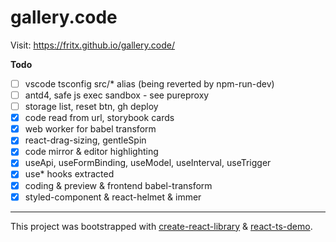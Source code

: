 # gallery.code

Visit: https://fritx.github.io/gallery.code/

**Todo**

- [ ] vscode tsconfig src/\* alias (being reverted by npm-run-dev)
- [ ] antd4, safe js exec sandbox - see pureproxy
- [ ] storage list, reset btn, gh deploy
- [x] code read from url, storybook cards
- [x] web worker for babel transform
- [x] react-drag-sizing, gentleSpin
- [x] code mirror & editor highlighting
- [x] useApi, useFormBinding, useModel, useInterval, useTrigger
- [x] use\* hooks extracted
- [x] coding & preview & frontend babel-transform
- [x] styled-component & react-helmet & immer

---

This project was bootstrapped with [create-react-library](https://github.com/transitive-bullshit/create-react-library) & [react-ts-demo](https://github.com/fritx/react-ts-demo).
